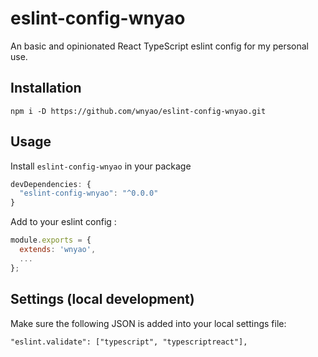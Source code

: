 # eslint-config-wnyao

An basic and opinionated React TypeScript eslint config for my personal use.

## Installation
``` 
npm i -D https://github.com/wnyao/eslint-config-wnyao.git
```

## Usage
Install `eslint-config-wnyao` in your package
```js
devDependencies: {
  "eslint-config-wnyao": "^0.0.0"
}
```

Add to your eslint config :

```js
module.exports = {
  extends: 'wnyao',
  ...
};
```

## Settings (local development)
Make sure the following JSON is added into your local settings file:
```
"eslint.validate": ["typescript", "typescriptreact"],
```
